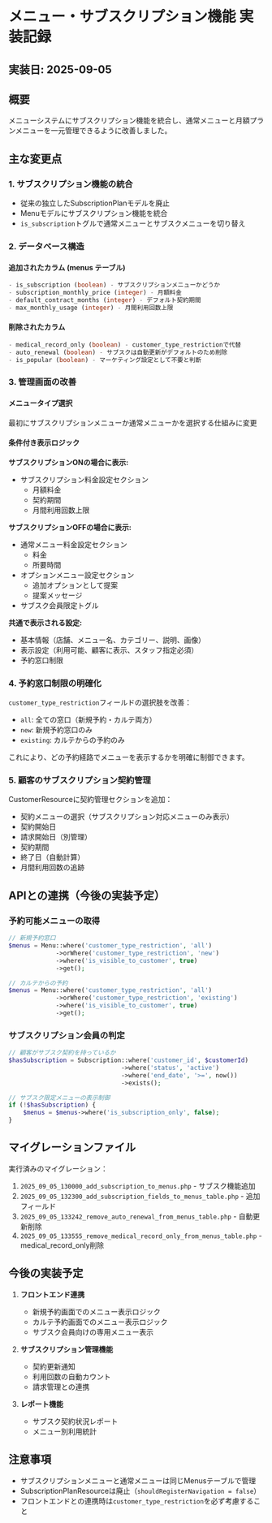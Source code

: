 # メニュー・サブスクリプション機能 実装記録

## 実装日: 2025-09-05

## 概要
メニューシステムにサブスクリプション機能を統合し、通常メニューと月額プランメニューを一元管理できるように改善しました。

## 主な変更点

### 1. サブスクリプション機能の統合
- 従来の独立したSubscriptionPlanモデルを廃止
- Menuモデルにサブスクリプション機能を統合
- `is_subscription`トグルで通常メニューとサブスクメニューを切り替え

### 2. データベース構造

#### 追加されたカラム (menus テーブル)
```sql
- is_subscription (boolean) - サブスクリプションメニューかどうか
- subscription_monthly_price (integer) - 月額料金
- default_contract_months (integer) - デフォルト契約期間
- max_monthly_usage (integer) - 月間利用回数上限
```

#### 削除されたカラム
```sql
- medical_record_only (boolean) - customer_type_restrictionで代替
- auto_renewal (boolean) - サブスクは自動更新がデフォルトのため削除
- is_popular (boolean) - マーケティング設定として不要と判断
```

### 3. 管理画面の改善

#### メニュータイプ選択
最初にサブスクリプションメニューか通常メニューかを選択する仕組みに変更

#### 条件付き表示ロジック

**サブスクリプションONの場合に表示:**
- サブスクリプション料金設定セクション
  - 月額料金
  - 契約期間
  - 月間利用回数上限

**サブスクリプションOFFの場合に表示:**
- 通常メニュー料金設定セクション
  - 料金
  - 所要時間
- オプションメニュー設定セクション
  - 追加オプションとして提案
  - 提案メッセージ
- サブスク会員限定トグル

**共通で表示される設定:**
- 基本情報（店舗、メニュー名、カテゴリー、説明、画像）
- 表示設定（利用可能、顧客に表示、スタッフ指定必須）
- 予約窓口制限

### 4. 予約窓口制限の明確化

`customer_type_restriction`フィールドの選択肢を改善：
- `all`: 全ての窓口（新規予約・カルテ両方）
- `new`: 新規予約窓口のみ
- `existing`: カルテからの予約のみ

これにより、どの予約経路でメニューを表示するかを明確に制御できます。

### 5. 顧客のサブスクリプション契約管理

CustomerResourceに契約管理セクションを追加：
- 契約メニューの選択（サブスクリプション対応メニューのみ表示）
- 契約開始日
- 請求開始日（別管理）
- 契約期間
- 終了日（自動計算）
- 月間利用回数の追跡

## APIとの連携（今後の実装予定）

### 予約可能メニューの取得
```php
// 新規予約窓口
$menus = Menu::where('customer_type_restriction', 'all')
             ->orWhere('customer_type_restriction', 'new')
             ->where('is_visible_to_customer', true)
             ->get();

// カルテからの予約
$menus = Menu::where('customer_type_restriction', 'all')
             ->orWhere('customer_type_restriction', 'existing')
             ->where('is_visible_to_customer', true)
             ->get();
```

### サブスクリプション会員の判定
```php
// 顧客がサブスク契約を持っているか
$hasSubscription = Subscription::where('customer_id', $customerId)
                               ->where('status', 'active')
                               ->where('end_date', '>=', now())
                               ->exists();

// サブスク限定メニューの表示制御
if (!$hasSubscription) {
    $menus = $menus->where('is_subscription_only', false);
}
```

## マイグレーションファイル

実行済みのマイグレーション：
1. `2025_09_05_130000_add_subscription_to_menus.php` - サブスク機能追加
2. `2025_09_05_132300_add_subscription_fields_to_menus_table.php` - 追加フィールド
3. `2025_09_05_133242_remove_auto_renewal_from_menus_table.php` - 自動更新削除
4. `2025_09_05_133555_remove_medical_record_only_from_menus_table.php` - medical_record_only削除

## 今後の実装予定

1. **フロントエンド連携**
   - 新規予約画面でのメニュー表示ロジック
   - カルテ予約画面でのメニュー表示ロジック
   - サブスク会員向けの専用メニュー表示

2. **サブスクリプション管理機能**
   - 契約更新通知
   - 利用回数の自動カウント
   - 請求管理との連携

3. **レポート機能**
   - サブスク契約状況レポート
   - メニュー別利用統計

## 注意事項

- サブスクリプションメニューと通常メニューは同じMenusテーブルで管理
- SubscriptionPlanResourceは廃止（`shouldRegisterNavigation = false`）
- フロントエンドとの連携時は`customer_type_restriction`を必ず考慮すること